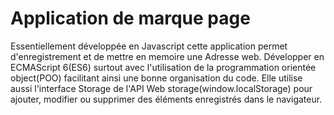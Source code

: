 # Application de marque page

Essentiellement développée en Javascript cette application permet d'enregistrement et de mettre en memoire une Adresse web. Développer en ECMAScript 6(ES6) surtout avec l'utilisation de la programmation orientée object(POO) facilitant ainsi une bonne organisation du code. Elle utilise aussi l'interface Storage de l'API Web storage(window.localStorage) pour ajouter, modifier ou supprimer des éléments enregistrés dans le navigateur.